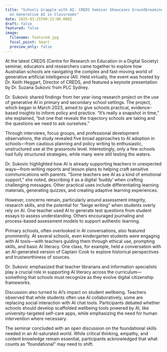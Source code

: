 ```yaml
---
title: "Schools Grapple with AI: CREDS Seminar Showcases Groundbreaking Research
  on Generative AI in Classrooms"
date: 2025-03-25T09:23:00.000Z
draft: false
featured: false
image:
  filename: featured.jpg
  focal_point: Smart
  preview_only: false
---
```

At the latest CREDS (Centre for Research on Education in a Digital Society) seminar, educators and researchers came together to explore how Australian schools are navigating the complex and fast-moving world of generative artificial intelligence (AI). Held virtually, the event was hosted by Dr. Keith Heggart, Director of CREDS, and featured a keynote presentation by Dr. Suzana Sukovic from PLC Sydney.

Dr. Sukovic shared findings from her year-long research project on the use of generative AI in primary and secondary school settings. The project, which began in March 2023, aimed to give schools practical, evidence-based insights to inform policy and practice. “It’s really a snapshot in time,” she explained, “but one that reveals the trajectory schools are taking and the questions we need to ask ourselves.”

Through interviews, focus groups, and professional development observations, the study revealed five broad approaches to AI adoption in schools—from cautious planning and policy writing to enthusiastic, unstructured use at the grassroots level. Interestingly, only a few schools had fully structured strategies, while many were still testing the waters.

Dr. Sukovic highlighted how AI is already supporting teachers in unexpected ways—from writing reports and lesson plans to helping craft sensitive communications with parents. “Some teachers see AI as a kind of emotional support,” she noted, describing it as a digital ‘buddy’ when crafting challenging messages. Other practical uses include differentiating learning materials, generating quizzes, and creating adaptive learning experiences.

However, concerns remain, particularly around assessment integrity, research skills, and the potential for “beige writing” when students overly rely on AI. One teacher used AI to generate test questions from student essays to assess understanding. Others encouraged journaling and process-based assessment models to support authentic learning.

Primary schools, often overlooked in AI conversations, also featured prominently. At several schools, even kindergarten students were engaging with AI tools—with teachers guiding them through ethical use, prompting skills, and basic AI literacy. One class, for example, held a conversation with an AI-generated version of Captain Cook to explore historical perspectives and trustworthiness of sources.

Dr. Sukovic emphasized that teacher librarians and information specialists play a crucial role in supporting AI literacy across the curriculum—something that schools must recognize as they evolve digital citizenship frameworks.

Discussion also turned to AI’s impact on student wellbeing. Teachers observed that while students often use AI collaboratively, some are replacing social interaction with AI chat tools. Participants debated whether schools should develop scaffolded wellbeing tools powered by AI, like university-targeted self-care apps, while emphasizing the need for human intervention where necessary.

The seminar concluded with an open discussion on the foundational skills needed in an AI-saturated world. While critical thinking, empathy, and content knowledge remain essential, participants acknowledged that what counts as “foundational” may need to shift.
